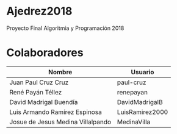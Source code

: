 # Ajedrez2018
Proyecto Final Algoritmia y Programación 2018

# Colaboradores
| Nombre | Usuario |
|--|--|
|Juan Paul Cruz Cruz | paul-cruz |
|René Payán Téllez| renepayan |
|David Madrigal Buendía | DavidMadrigalB |
|Luis Armando Ramírez Espinosa | LuisRamirez2000 |
|Josue de Jesus Medina Villalpando | MedinaVilla |
